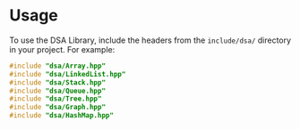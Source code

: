 # Usage

To use the DSA Library, include the headers from the `include/dsa/` directory in your project. For example:

```cpp
#include "dsa/Array.hpp"
#include "dsa/LinkedList.hpp"
#include "dsa/Stack.hpp"
#include "dsa/Queue.hpp"
#include "dsa/Tree.hpp"
#include "dsa/Graph.hpp"
#include "dsa/HashMap.hpp"
